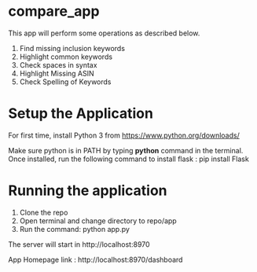 # compare_app
This app will perform some operations as described below.

1. Find missing inclusion keywords
2. Highlight common keywords
3. Check spaces in syntax
4. Highlight Missing ASIN
5. Check Spelling of Keywords

# Setup the Application

For first time, install Python 3 from https://www.python.org/downloads/

Make sure python is in PATH by typing <b>python</b> command in the terminal.
Once installed, run the following command to install flask : pip install Flask

# Running the application

1. Clone the repo
2. Open terminal and change directory to repo/app 
3. Run the command: python app.py

The server will start in http://localhost:8970

App Homepage link : http://localhost:8970/dashboard
